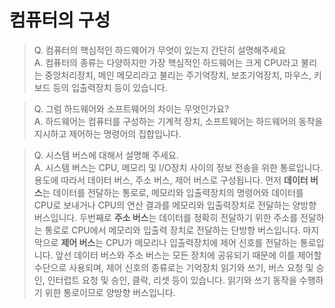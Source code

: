 # 컴퓨터의 구성
> Q. 컴퓨터의 핵심적인 하드웨어가 무엇이 있는지 간단히 설명해주세요   
> A. 컴퓨터의 종류는 다양하지만 가장 핵심적인 하드웨어는 크게 CPU라고 불리는 중앙처리장치, 메인 메모리라고 불리는 주기억장치, 보조기억장치, 마우스, 키보드 등의 입출력장치 등이 있습니다.

> Q. 그럼 하드웨어와 소프트웨어의 차이는 무엇인가요?   
> A. 하드웨어는 컴퓨터를 구성하는 기계적 장치, 소프트웨어는 하드웨어의 동작을 지시하고 제어하는 명령어의 집합입니다.

> Q. 시스템 버스에 대해서 설명해 주세요.   
> A. 시스템 버스는 CPU, 메모리 및 I/O장치 사이의 정보 전송을 위한 통로입니다. 용도에 따라서 데이터 버스, 주소 버스, 제어 버스로 구성됩니다. 먼저 <b>데이터 버스</b>는 데이터를 전달하는 통로로, 메모리와 입출력장치의 명령어와 데이터를 CPU로 보내거나 CPU의 연산 결과를 메모리와 입출력장치로 전달하는 양방향 버스입니다. 두번째로 <b>주소 버스</b>는 데이터를 정확히 전달하기 위한 주소를 전달하는 통로로 CPU에서 메모리와 입출력 장치로 전달하는 단방향 버스입니다. 마지막으로 <b>제어 버스</b>는 CPU가 메모리나 입출력장치에 제어 신호를 전달하는 통로입니다. 앞선 데이터 버스와 주소 버스는 모든 장치에 공유되기 때문에 이를 제어할 수단으로 사용되며, 제어 신호의 종류로는 기억장치 읽기와 쓰기, 버스 요청 및 승인, 인터럽트 요청 및 승인, 클락, 리셋 등이 있습니다. 읽기와 쓰기 동작을 수행하기 위한 통로이므로 양방향 버스입니다.